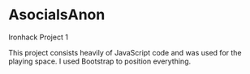# AsocialsAnon
Ironhack Project 1

This project consists heavily of JavaScript code and <canvas> was used for the playing space. I used Bootstrap to position everything.
